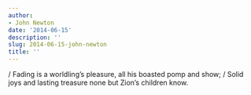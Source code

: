 ```yaml
---
author:
- John Newton
date: '2014-06-15'
description: ''
slug: 2014-06-15-john-newton
title: ''
---
```

/ Fading is a worldling’s pleasure, all his boasted pomp and show; / Solid joys and lasting treasure none but Zion’s children know.



